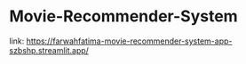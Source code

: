 # Movie-Recommender-System
link: https://farwahfatima-movie-recommender-system-app-szbshp.streamlit.app/
